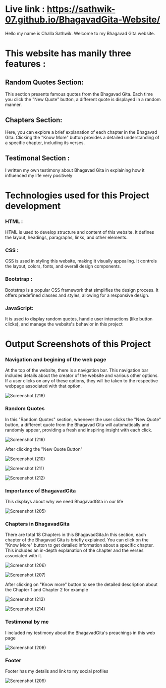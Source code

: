 # Live link : <a href="https://sathwik-07.github.io/BhagavadGita-Website/ " target="_blank">https://sathwik-07.github.io/BhagavadGita-Website/</a>


Hello my name is  Challa Sathwik. Welcome to my Bhagavad Gita website.

# This website has manily three features :

## Random Quotes Section:
This section presents famous quotes from the Bhagavad Gita. Each time you click the "New Quote" button, a different quote is displayed in a random manner.

## Chapters Section:
Here, you can explore a brief explanation of each chapter in the Bhagavad Gita. Clicking the "Know More" button provides a detailed understanding of a specific chapter, including its verses.

## Testimonal Section :

I written my own testimony about Bhagavad Gita in explaining how it influenced my life very positively

# Technologies used for this Project development

### HTML :
HTML is used to develop structure and content of this website. It defines the layout, headings, paragraphs, links, and other elements.

### CSS :
CSS is used in styling this website, making it visually appealing. It controls the layout, colors, fonts, and overall design components.

### Bootstrap :
Bootstrap is a popular CSS framework that simplifies the design process. It offers predefined classes and styles, allowing for a responsive design.

### JavaScript:
It is used to display random quotes, handle user interactions (like button clicks), and manage the website's behavior in this project


# Output Screenshots of this Project


### Navigation and begining of the web page


At the top of the website, there is a navigation bar. This navigation bar includes details about the creator of the website and various other options. If a user clicks on any of these options, they will be taken to the respective webpage associated with that option.


![Screenshot (218)](https://github.com/Sathwik-07/BhagavadGita-Website/assets/130444732/bb5d236b-2b5d-4e05-a720-fd22878c5a6f)


### Random Quotes

In this "Random Quotes" section, whenever the user clicks the "New Quote" button, a different quote from the Bhagavad Gita will automatically and randomly appear, providing a fresh and inspiring insight with each click.

![Screenshot (219)](https://github.com/Sathwik-07/BhagavadGita-Website/assets/130444732/64ac4647-7a10-4567-89ca-a44a241d778b)



After clicking the "New Quote Button"

![Screenshot (210)](https://github.com/Sathwik-07/BhagavadGita-Website/assets/130444732/2e075e95-7d95-47dc-92c5-51fd02f1e2ff)


![Screenshot (211)](https://github.com/Sathwik-07/BhagavadGita-Website/assets/130444732/79c49291-6d94-4c59-b637-b19b61c6a9a4)


![Screenshot (212)](https://github.com/Sathwik-07/BhagavadGita-Website/assets/130444732/02bf9747-16d0-407f-80dd-7a5179d54a57)


### Importance of BhagavadGita

This displays about  why we need BhagavadGita in our life 



![Screenshot (205)](https://github.com/Sathwik-07/BhagavadGita-Website/assets/130444732/fb115b09-1952-47e3-bb90-e985b27e1a72)





### Chapters in BhagavadGita

There  are total 18 Chapters in this BhagavadGita.In this section, each chapter of the Bhagavad Gita is briefly explained. You can click on the "Know More" button to get detailed information about a specific chapter. This includes an in-depth explanation of the chapter and the verses associated with it.

![Screenshot (206)](https://github.com/Sathwik-07/BhagavadGita-Website/assets/130444732/1a47c78c-9766-44d6-a9f7-a0e2f353654e)


![Screenshot (207)](https://github.com/Sathwik-07/BhagavadGita-Website/assets/130444732/9003f93b-eacb-4539-8f0a-6810c0787107)



After clicking on "Know more" button to see the detailed description about the Chapter 1   and  Chapter 2  for example

![Screenshot (213)](https://github.com/Sathwik-07/BhagavadGita-Website/assets/130444732/a1eb787c-188d-48ba-abf7-27b2fbe55e1d)


![Screenshot (214)](https://github.com/Sathwik-07/BhagavadGita-Website/assets/130444732/93d6602b-9a05-4bfe-a3ff-34eedfe63da3)

### Testimonal by me

I included my testimony about the BhagavadGita's preachings in this web page



![Screenshot (208)](https://github.com/Sathwik-07/BhagavadGita-Website/assets/130444732/d3251021-8f57-4573-a729-90f71b66596e)


### Footer

Footer has my details  and link to my social  profiles


![Screenshot (209)](https://github.com/Sathwik-07/BhagavadGita-Website/assets/130444732/c9ff39c3-abd3-4e83-89a6-7e11b5b90c48)






